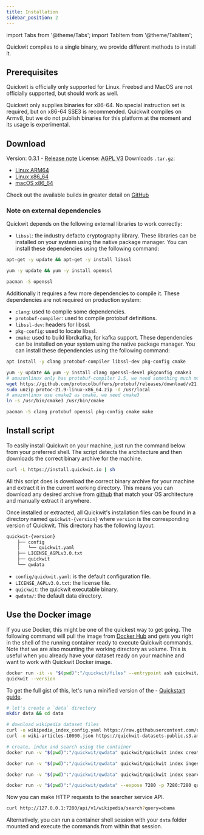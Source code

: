```yaml
---
title: Installation
sidebar_position: 2
---
```


import Tabs from '@theme/Tabs';
import TabItem from '@theme/TabItem';

Quickwit compiles to a single binary, we provide different methods to install it.

## Prerequisites

Quickwit is officially only supported for Linux. Freebsd and MacOS are not officially supported, but should work as well.

Quickwit only supplies binaries for x86-64. No special instruction set is required, but on x86-64 SSE3 is recommended. Quickwit compiles on Armv8, but we do not publish binaries for this platform at the moment and its usage is experimental.

## Download

Version: 0.3.1 - [Release note](https://github.com/quickwit-oss/quickwit/releases/tag/v0.3.1)
License: [AGPL V3](https://github.com/quickwit-oss/quickwit/blob/main/LICENSE.md)
Downloads `.tar.gz`:
- [Linux ARM64](https://github.com/quickwit-oss/quickwit/releases/download/v0.3.1/quickwit-v0.3.1-aarch64-unknown-linux-gnu.tar.gz)
- [Linux x86_64](https://github.com/quickwit-oss/quickwit/releases/download/v0.3.1/quickwit-v0.3.1-x86_64-unknown-linux-gnu.tar.gz)
- [macOS x86_64](https://github.com/quickwit-oss/quickwit/releases/download/v0.3.1/quickwit-v0.3.1-x86_64-apple-darwin.tar.gz)


Check out the available builds in greater detail on [GitHub](https://github.com/quickwit-oss/quickwit/releases)

### Note on external dependencies

Quickwit depends on the following external libraries to work correctly:
- `libssl`: the industry defacto cryptography library.
These libraries can be installed on your system using the native package manager.
You can install these dependencies using the following command:

<Tabs>

<TabItem value="ubuntu" label="Ubuntu">

```bash
apt-get -y update && apt-get -y install libssl
```

</TabItem>

<TabItem value="aws-linux" label="AWS Linux">

```bash
yum -y update && yum -y install openssl
```

</TabItem>

<TabItem value="arch-linux" label="Arch Linux">

```bash
pacman -S openssl
```

</TabItem>

</Tabs>

Additionally it requires a few more dependencies to compile it. These dependencies are not required on production system:
- `clang`: used to compile some dependencies.
- `protobuf-compiler`: used to compile protobuf definitions.
- `libssl-dev`: headers for libssl.
- `pkg-config`: used to locate libssl.
- `cmake`: used to build librdkafka, for kafka support.
These dependencies can be installed on your system using the native package manager.
You can install these dependencies using the following command:

<Tabs>

<TabItem value="ubuntu" label="Ubuntu">

```bash
apt install -y clang protobuf-compiler libssl-dev pkg-config cmake
```

</TabItem>

<TabItem value="aws-linux" label="AWS Linux">

```bash
yum -y update && yum -y install clang openssl-devel pkgconfig cmake3
# amazonlinux only has protobuf-compiler 2.5, we need something much more up to date.
wget https://github.com/protocolbuffers/protobuf/releases/download/v21.9/protoc-21.9-linux-x86_64.zip
sudo unzip protoc-21.9-linux-x86_64.zip -d /usr/local
# amazonlinux use cmake2 as cmake, we need cmake3
ln -s /usr/bin/cmake3 /usr/bin/cmake
```

</TabItem>

<TabItem value="arch-linux" label="Arch Linux">

```bash
pacman -S clang protobuf openssl pkg-config cmake make
```

</TabItem>

</Tabs>



## Install script

To easily install Quickwit on your machine, just run the command below from your preferred shell.
The script detects the architecture and then downloads the correct binary archive for the machine.

```bash
curl -L https://install.quickwit.io | sh
```

All this script does is download the correct binary archive for your machine and extract it in the current working directory. This means you can download any desired archive from [github](https://github.com/quickwit-oss/quickwit/releases) that match your OS architecture and manually extract it anywhere.

Once installed or extracted, all Quickwit's installation files can be found in a directory named `quickwit-{version}` where `version` is the corresponding version of Quickwit. This directory has the following layout:

```bash
quickwit-{version}
    ├── config
    │   └── quickwit.yaml
    ├── LICENSE_AGPLv3.0.txt
    ├── quickwit
    └── qwdata
```

- `config/quickwit.yaml`: is the default configuration file.
- `LICENSE_AGPLv3.0.txt`: the license file.
- `quickwit`: the quickwit executable binary.
- `qwdata/`: the default data directory.


## Use the Docker image

If you use Docker, this might be one of the quickest way to get going.
The following command will pull the image from [Docker Hub](https://hub.docker.com/r/quickwit/quickwit)
and gets you right in the shell of the running container ready to execute Quickwit commands.
Note that we are also mounting the working directory as volume. This is useful when you already have your dataset ready on your machine and want to work with Quickwit Docker image.

```bash
docker run -it -v "$(pwd)":"/quickwit/files" --entrypoint ash quickwit/quickwit
quickwit --version
```

To get the full gist of this, let's run a minified version of the - [Quickstart guide](./quickstart.md).

```bash
# let's create a `data` directory
mkdir data && cd data

# download wikipedia dataset files
curl -o wikipedia_index_config.yaml https://raw.githubusercontent.com/quickwit-oss/quickwit/main/config/tutorials/wikipedia/index-config.yaml
curl -o wiki-articles-10000.json https://quickwit-datasets-public.s3.amazonaws.com/wiki-articles-10000.json

# create, index and search using the container
docker run -v "$(pwd)":"/quickwit/qwdata" quickwit/quickwit index create --index-config ./qwdata/wikipedia_index_config.yaml

docker run -v "$(pwd)":"/quickwit/qwdata" quickwit/quickwit index ingest --index wikipedia --input-path ./qwdata/wiki-articles-10000.json

docker run -v "$(pwd)":"/quickwit/qwdata" quickwit/quickwit index search --index wikipedia --query "barack obama"

docker run -v "$(pwd)":"/quickwit/qwdata" --expose 7280 -p 7280:7280 quickwit/quickwit run --service searcher
```

Now you can make HTTP requests to the searcher service API.

```bash
curl http://127.0.0.1:7280/api/v1/wikipedia/search?query=obama
```

Alternatively, you can run a container shell session with your `data` folder mounted and execute the commands from within that session.
